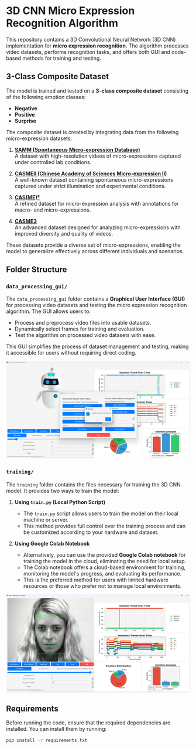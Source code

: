 # 3D CNN Micro Expression Recognition Algorithm

This repository contains a 3D Convolutional Neural Network (3D CNN) implementation for **micro expression recognition**. The algorithm processes video datasets, performs recognition tasks, and offers both GUI and code-based methods for training and testing.

## 3-Class Composite Dataset

The model is trained and tested on a **3-class composite dataset** consisting of the following emotion classes:
- **Negative**
- **Positive**
- **Surprise**

The composite dataset is created by integrating data from the following micro-expression datasets:
1. **[SAMM (Spontaneous Micro-expression Database)](https://e-space.mmu.ac.uk/617069/)**  
   A dataset with high-resolution videos of micro-expressions captured under controlled lab conditions.
   
2. **[CASMEII (Chinese Academy of Sciences Micro-expression II)](http://casme.psych.ac.cn/)**  
   A well-known dataset containing spontaneous micro-expressions captured under strict illumination and experimental conditions.
   
3. **[CAS(ME)²](http://casme.psych.ac.cn/)**  
   A refined dataset for micro-expression analysis with annotations for macro- and micro-expressions.
   
4. **[CASME3](http://casme.psych.ac.cn/)**  
   An advanced dataset designed for analyzing micro-expressions with improved diversity and quality of videos.

These datasets provide a diverse set of micro-expressions, enabling the model to generalize effectively across different individuals and scenarios.

## Folder Structure

### `data_processing_gui/`
The `data_processing_gui` folder contains a **Graphical User Interface (GUI)** for processing video datasets and testing the micro expression recognition algorithm. The GUI allows users to:
- Process and preprocess video files into usable datasets.
- Dynamically select frames for training and evaluation.
- Test the algorithm on processed video datasets with ease.

This GUI simplifies the process of dataset management and testing, making it accessible for users without requiring direct coding.

![Dataset Extraction and Compilation](images/dataset_extraction_compilation.png)

### `training/`
The `training` folder contains the files necessary for training the 3D CNN model. It provides two ways to train the model:

1. **Using `train.py` (Local Python Script)**  
   - The `train.py` script allows users to train the model on their local machine or server.
   - This method provides full control over the training process and can be customized according to your hardware and dataset.
   
2. **Using Google Colab Notebook**  
   - Alternatively, you can use the provided **Google Colab notebook** for training the model in the cloud, eliminating the need for local setup.
   - The Colab notebook offers a cloud-based environment for training, monitoring the model's progress, and evaluating its performance.
   - This is the preferred method for users with limited hardware resources or those who prefer not to manage local environments.

![Model Testing](images/model_testing.png)

## Requirements

Before running the code, ensure that the required dependencies are installed. You can install them by running:

```bash
pip install -r requirements.txt
